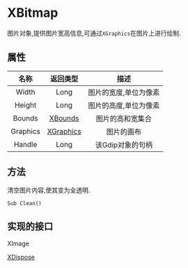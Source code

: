 # XBitmap
图片对象,提供图片宽高信息,可通过`XGraphics`在图片上进行绘制.

## 属性
|名称|返回类型|描述|
|:---:|:---:|:---:|
|Width|Long|图片的宽度,单位为像素|
|Height|Long|图片的高度,单位为像素|
|Bounds|[XBounds](XBounds.md)|图片的高和宽集合|
|Graphics|[XGraphics](XGraphics.md)|图片的画布|
|Handle|Long|该Gdip对象的句柄|

## 方法
清空图片内容,使其变为全透明.
```
Sub Clean()
```
## 实现的接口
 XImage    

 [XDispose]()